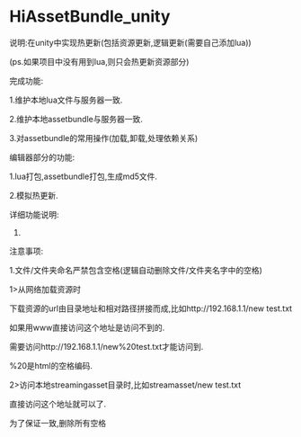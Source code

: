 # HiAssetBundle_unity
说明:在unity中实现热更新(包括资源更新,逻辑更新(需要自己添加lua))

(ps.如果项目中没有用到lua,则只会热更新资源部分)

完成功能:

1.维护本地lua文件与服务器一致.

2.维护本地assetbundle与服务器一致.

3.对assetbundle的常用操作(加载,卸载,处理依赖关系)

编辑器部分的功能:

1.lua打包,assetbundle打包,生成md5文件.

2.模拟热更新.

详细功能说明:

1.


注意事项:

1.文件/文件夹命名严禁包含空格(逻辑自动删除文件/文件夹名字中的空格)

1>从网络加载资源时

下载资源的url由目录地址和相对路径拼接而成,比如http://192.168.1.1/new test.txt

如果用www直接访问这个地址是访问不到的.

需要访问http://192.168.1.1/new%20test.txt才能访问到.

%20是html的空格编码.

2>访问本地streamingasset目录时,比如streamasset/new test.txt

直接访问这个地址就可以了.

为了保证一致,删除所有空格
